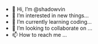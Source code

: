 - 👋 Hi, I’m @shadowvin
- 👀 I’m interested in new things...
- 🌱 I’m currently learning coding...
- 💞️ I’m looking to collaborate on ...
- 📫 How to reach me ...

<!---
shadowvin/shadowvin is a ✨ special ✨ repository because its `README.md` (this file) appears on your GitHub profile.
You can click the Preview link to take a look at your changes.
--->
